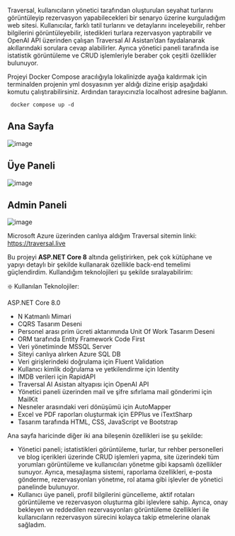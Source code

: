 Traversal, kullanıcıların yönetici tarafından oluşturulan seyahat turlarını görüntüleyip rezervasyon yapabilecekleri bir senaryo üzerine kurguladığım web sitesi. Kullanıcılar, farklı tatil turlarını ve detaylarını inceleyebilir, rehber bilgilerini görüntüleyebilir, istedikleri turlara rezervasyon yaptırabilir ve OpenAI API üzerinden çalışan Traversal AI Asistan’dan faydalanarak akıllarındaki sorulara cevap alabilirler. Ayrıca yönetici paneli tarafında ise istatistik görüntüleme ve CRUD işlemleriyle beraber çok çeşitli özellikler bulunuyor.

Projeyi Docker Compose aracılığıyla lokalinizde ayağa kaldırmak için terminalden projenin yml dosyasının yer aldığı dizine erişip aşağıdaki komutu çalıştırabilirsiniz. Ardından tarayıcınızla localhost adresine bağlanın. 

```charp
 docker compose up -d
```

## Ana Sayfa

![image](https://github.com/user-attachments/assets/02392e4b-6d77-48d2-8de8-e598a431c080)

## Üye Paneli

![image](https://github.com/user-attachments/assets/9b6c5151-cdf5-490c-b647-85ccb860910e)

## Admin Paneli

![image](https://github.com/user-attachments/assets/5bce8938-5e56-4bd3-9ec1-ea89c1d906ea)

Microsoft Azure üzerinden canlıya aldığım Traversal sitemin linki: https://traversal.live

Bu projeyi **ASP.NET Core 8** altında geliştirirken, pek çok kütüphane ve yapıyı detaylı bir şekilde kullanarak özellikle back-end temelimi güçlendirdim. Kullandığım teknolojileri şu şekilde sıralayabilirim:

❇️ Kullanılan Teknolojiler:

 ASP.NET Core 8.0
- N Katmanlı Mimari
- CQRS Tasarım Deseni
- Personel arası prim ücreti aktarımında Unit Of Work Tasarım Deseni
- ORM tarafında Entity Framework Code First
- Veri yönetiminde MSSQL Server
- Siteyi canlıya alırken Azure SQL DB
- Veri girişlerindeki doğrulama için Fluent Validation
- Kullanıcı kimlik doğrulama ve yetkilendirme için Identity
- IMDB verileri için RapidAPI
- Traversal AI Asistan altyapısı için OpenAI API
- Yönetici paneli üzerinden mail ve şifre sıfırlama mail gönderimi için MailKit
- Nesneler arasındaki veri dönüşümü için AutoMapper
- Excel ve PDF raporları oluşturmak için EPPlus ve iTextSharp
- Tasarım tarafında HTML, CSS, JavaScript ve Bootstrap

Ana sayfa haricinde diğer iki ana bileşenin özellikleri ise şu şekilde: 

- Yönetici paneli; istatistikleri görüntüleme, turlar, tur rehber personelleri ve blog içerikleri üzerinde CRUD işlemleri yapma, site üzerindeki tüm yorumları görüntüleme ve kullanıcıları yönetme gibi kapsamlı özellikler sunuyor. Ayrıca, mesajlaşma sistemi, raporlama özellikleri, e-posta gönderme, rezervasyonları yönetme, rol atama gibi işlevler de yönetici panelinde bulunuyor.
- Kullanıcı üye paneli, profil bilgilerini güncelleme, aktif rotaları görüntüleme ve rezervasyon oluşturma gibi işlevlere sahip. Ayrıca, onay bekleyen ve reddedilen rezervasyonları görüntüleme özellikleri ile kullanıcıların rezervasyon sürecini kolayca takip etmelerine olanak sağladım.
